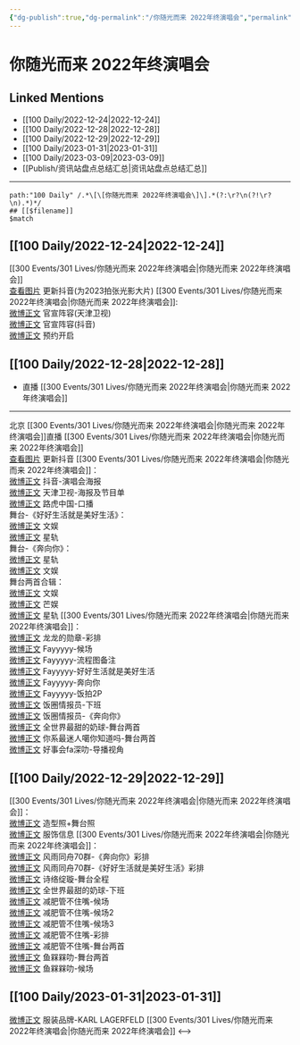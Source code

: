 ```yaml
---
{"dg-publish":true,"dg-permalink":"/你随光而来 2022年终演唱会","permalink":"/你随光而来 2022年终演唱会/","created":"2022-12-29T18:23:17.000+08:00","updated":"2023-04-10T16:16:53.000+08:00"}
---
```


# 你随光而来 2022年终演唱会

## Linked Mentions
- [[100 Daily/2022-12-24\|2022-12-24]]
- [[100 Daily/2022-12-28\|2022-12-28]]
- [[100 Daily/2022-12-29\|2022-12-29]]
- [[100 Daily/2023-01-31\|2023-01-31]]
- [[100 Daily/2023-03-09\|2023-03-09]]
- [[Publish/资讯站盘点总结汇总\|资讯站盘点总结汇总]]


---

```expander
path:"100 Daily" /.*\[\[你随光而来 2022年终演唱会\]\].*(?:\r?\n(?!\r?\n).*)*/
## [[$filename]]
$match
```
## [[100 Daily/2022-12-24\|2022-12-24]]
[[300 Events/301 Lives/你随光而来 2022年终演唱会\|你随光而来 2022年终演唱会]]  
[查看图片](https://wx3.sinaimg.cn/large/0088n2Pggy1h9fapjyiu9j30qk1bygoj.jpg) 更新抖音(为2023拍张光影大片)
[[300 Events/301 Lives/你随光而来 2022年终演唱会\|你随光而来 2022年终演唱会]]:  
[微博正文](https://m.weibo.cn/1905859287/4850153640691585) 官宣阵容(天津卫视)  
[微博正文](https://m.weibo.cn/6020086612/4850156165664866) 官宣阵容(抖音)  
[微博正文](https://m.weibo.cn/2376221193/4850194652596035) 预约开启
## [[100 Daily/2022-12-28\|2022-12-28]]
  - 直播 [[300 Events/301 Lives/你随光而来 2022年终演唱会\|你随光而来 2022年终演唱会]]
---
北京 [[300 Events/301 Lives/你随光而来 2022年终演唱会\|你随光而来 2022年终演唱会]]直播
[[300 Events/301 Lives/你随光而来 2022年终演唱会\|你随光而来 2022年终演唱会]]  
[查看图片](https://wx3.sinaimg.cn/large/0088n2Pggy1h9jxfycxy2j30ku112ach.jpg) 更新抖音
[[300 Events/301 Lives/你随光而来 2022年终演唱会\|你随光而来 2022年终演唱会]]：  
[微博正文](https://m.weibo.cn/6020086612/4851681218793991) 抖音-演唱会海报  
[微博正文](https://m.weibo.cn/1905859287/4851670904741668) 天津卫视-海报及节目单  
[微博正文](https://m.weibo.cn/2271357522/4851671145124881) 路虎中国-口播  
舞台-《好好生活就是美好生活》：  
[微博正文](https://m.weibo.cn/1371117067/4851769085538613) 文娱  
[微博正文](https://m.weibo.cn/6466290670/4851791738966321) 星轨  
舞台-《奔向你》：  
[微博正文](https://m.weibo.cn/6466290670/4851785402159606) 星轨  
[微博正文](https://m.weibo.cn/1371117067/4851770390489097) 文娱  
舞台两首合辑：  
[微博正文](https://m.weibo.cn/1371117067/4851771149924524) 文娱  
[微博正文](https://m.weibo.cn/1591169702/4851770804937922) 芒娱  
[微博正文](https://m.weibo.cn/6466290670/4851792468248176) 星轨
[[300 Events/301 Lives/你随光而来 2022年终演唱会\|你随光而来 2022年终演唱会]]：  
[微博正文](https://m.weibo.cn/6513304603/4851784935285444) 龙龙的勋章-彩排  
[微博正文](https://m.weibo.cn/2621211921/4851772939836864) Fayyyyy-候场  
[微博正文](https://m.weibo.cn/2621211921/4850897186982954) Fayyyyy-流程图备注  
[微博正文](https://m.weibo.cn/2621211921/4851789977880110) Fayyyyy-好好生活就是美好生活  
[微博正文](https://m.weibo.cn/2621211921/4851797649264334) Fayyyyy-奔向你  
[微博正文](https://m.weibo.cn/2621211921/4851770603866578) Fayyyyy-饭拍2P  
[微博正文](https://m.weibo.cn/5927465467/4851776471697996) 饭圈情报员-下班  
[微博正文](https://m.weibo.cn/5927465467/4851786014263657) 饭圈情报员-《奔向你》  
[微博正文](https://m.weibo.cn/6027721876/4851773116517020) 全世界最甜的奶球-舞台两首  
[微博正文](https://m.weibo.cn/7724525486/4851786899003124) 你系最迷人噶你知道吗-舞台两首  
[微博正文](https://m.weibo.cn/6147237910/4851789151343760) 好事会fa深叻-导播视角

## [[100 Daily/2022-12-29\|2022-12-29]]
[[300 Events/301 Lives/你随光而来 2022年终演唱会\|你随光而来 2022年终演唱会]]：  
[微博正文](https://m.weibo.cn/7478855230/4852085164626448) 造型照+舞台照  
[微博正文](https://m.weibo.cn/7710473200/4852100603055447) 服饰信息
[[300 Events/301 Lives/你随光而来 2022年终演唱会\|你随光而来 2022年终演唱会]]：  
[微博正文](https://m.weibo.cn/6735440572/4851939001241284) 风雨同舟70群-《奔向你》彩排  
[微博正文](https://m.weibo.cn/6735440572/4851965505050644) 风雨同舟70群-《好好生活就是美好生活》彩排  
[微博正文](https://m.weibo.cn/1951016995/4851810596557300) 诗络绽璇-舞台全程  
[微博正文](https://m.weibo.cn/6027721876/4851793106568201) 全世界最甜的奶球-下班  
[微博正文](https://m.weibo.cn/1167830627/4851830889381939) 减肥管不住嘴-候场  
[微博正文](https://m.weibo.cn/1167830627/4851832839210359) 减肥管不住嘴-候场2  
[微博正文](https://m.weibo.cn/1167830627/4852014649966921) 减肥管不住嘴-候场3  
[微博正文](https://m.weibo.cn/1167830627/4852058522390307) 减肥管不住嘴-彩排  
[微博正文](https://m.weibo.cn/1167830627/4852096631833603) 减肥管不住嘴-舞台两首  
[微博正文](https://m.weibo.cn/2158348107/4852079966820092) 鱼槑槑叻-舞台两首  
[微博正文](https://m.weibo.cn/2158348107/4852087227948694) 鱼槑槑叻-候场

## [[100 Daily/2023-01-31\|2023-01-31]]
[微博正文](https://m.weibo.cn/2649395611/4864021989431610) 服装品牌-KARL LAGERFELD [[300 Events/301 Lives/你随光而来 2022年终演唱会\|你随光而来 2022年终演唱会]]
<-->